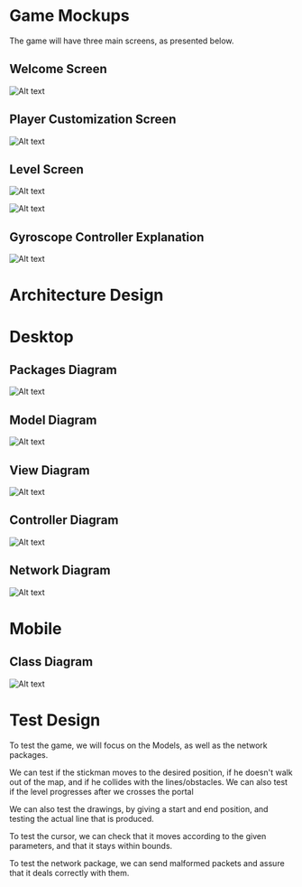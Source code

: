 # Game Mockups

The game will have three main screens, as presented below.

## Welcome Screen

![Alt text](Mockups/screen0.jpg?raw=true)

## Player Customization Screen
![Alt text](Mockups/screen1.jpg?raw=true)

## Level Screen
![Alt text](Mockups/screen2.jpg?raw=true)

![Alt text](Mockups/screen3.jpg?raw=true)

## Gyroscope Controller Explanation
![Alt text](Mockups/screen4.jpg?raw=true)

# Architecture Design


Desktop
======

## Packages Diagram
![Alt text](UMLDiagrams/Lpoortal_Server_PackageDiagram.png?raw=true)

## Model Diagram
![Alt text](UMLDiagrams/Lpoortal_Server_ModelDiagram.png?raw=true)

## View Diagram
![Alt text](UMLDiagrams/Lpoortal_Server_ViewDiagram.png?raw=true)

## Controller Diagram
![Alt text](UMLDiagrams/Lpoortal_Server_ControllerDiagram.png?raw=true)

## Network Diagram
![Alt text](UMLDiagrams/Lpoortal_Server_NetworkDiagram.png?raw=true)

Mobile
======

## Class Diagram
![Alt text](UMLDiagrams/Lpoortal_Client_Diagram.png?raw=true)


# Test Design

To test the game, we will focus on the Models, as well as the network packages.

We can test if the stickman moves to the desired position, if he doesn't walk out of the map, and if he collides with the lines/obstacles. We can also test if the level progresses after we crosses the portal

We can also test the drawings, by giving a start and end position, and testing the actual line that is produced.

To test the cursor, we can check that it moves according to the given parameters, and that it stays within bounds.

To test the network package, we can send malformed packets and assure that it deals correctly with them.

